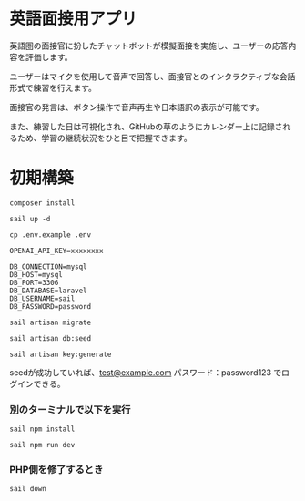 # 英語面接用アプリ
英語圏の面接官に扮したチャットボットが模擬面接を実施し、ユーザーの応答内容を評価します。

ユーザーはマイクを使用して音声で回答し、面接官とのインタラクティブな会話形式で練習を行えます。

面接官の発言は、ボタン操作で音声再生や日本語訳の表示が可能です。

また、練習した日は可視化され、GitHubの草のようにカレンダー上に記録されるため、学習の継続状況をひと目で把握できます。 

# 初期構築

`composer install`

`sail up -d`

`cp .env.example .env`

```
OPENAI_API_KEY=xxxxxxxx

DB_CONNECTION=mysql
DB_HOST=mysql
DB_PORT=3306
DB_DATABASE=laravel
DB_USERNAME=sail
DB_PASSWORD=password
```

`sail artisan migrate`

`sail artisan db:seed`

`sail artisan key:generate`

seedが成功していれば、test@example.com パスワード：password123 でログインできる。

### 別のターミナルで以下を実行

`sail npm install`

`sail npm run dev`

### PHP側を修了するとき

`sail down`

